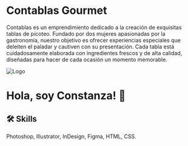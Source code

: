 
# Contablas Gourmet

Contablas es un emprendimiento dedicado a la creación de exquisitas tablas de picoteo. Fundado por dos mujeres apasionadas por la gastronomía, nuestro objetivo es ofrecer experiencias especiales que deleiten el paladar y cautiven con su presentación. Cada tabla está cuidadosamente elaborada con ingredientes frescos y de alta calidad, diseñadas para hacer de cada ocasión un momento memorable.

![Logo](file:///Users/jav/Desktop/Tablas%20Picoteo/Logo/Logo%20Contablas%20(sin%20fondo).png)

# Hola, soy Constanza! 👋


## 🛠 Skills
Photoshop, Illustrator, InDesign, Figma, HTML, CSS.

